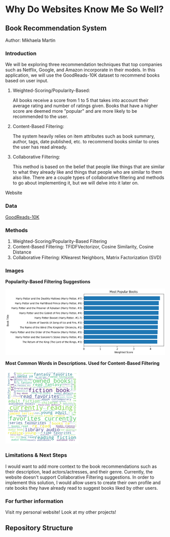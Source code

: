 # Why Do Websites Know Me So Well?

## Book Recommendation System
Author: Mikhaela Martin


### Introduction
We will be exploring three recommendation techniques that top companies such as Netflix, Google, and Amazon incorporate in their models. In this application, we will use the GoodReads-10K dataset to recommend books based on user input.

1. Weighted-Scoring/Popularity-Based:

    All books receive a score from 1 to 5 that takes into account their average rating and number of ratings given. Books that have a higher score are deemed more "popular" and are more likely to be recommended to the user.

2. Content-Based Filtering:

    The system heavily relies on item attributes such as book summary, author, tags, date published, etc. to recommend books similar to ones the user has read already. 

3. Collaborative Filtering:

    This method is based on the belief that people like things that are similar to what they already like and things that people who are similar to them also like. There are a couple types of collaborative filtering and methods to go about implementing it, but we will delve into it later on.

Website

### Data
[GoodReads-10K](https://www.kaggle.com/zygmunt/goodbooks-10k)

### Methods

1. Weighted-Scoring/Popularity-Based Filtering
2. Content-Based Filtering: TFIDFVectorizor, Cosine Similarity, Cosine Distance
3. Collaborative Filtering: KNearest Neighbors, Matrix Factorization (SVD)

### Images

**Popularity-Based Filtering Suggestions**

![](notebooks/popularity_based_hist.png "Title")

**Most Common Words in Descriptions. Used for Content-Based Filtering**

![](notebooks/content_based_wordcloud.png "Title")

### Limitations & Next Steps
I would want to add more context to the book recommendations such as their description, lead actors/actresses, and their genre.
Currently, the website doesn't support Collaborative Filtering suggestions. In order to implement this solution, I would allow users to create their own profile and rate books they have already read to suggest books liked by other users.

### For further information
Visit my personal website! 
Look at my other projects!

## Repository Structure



